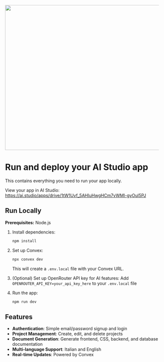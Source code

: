 <div align="center">
<img width="1200" height="475" alt="GHBanner" src="https://github.com/user-attachments/assets/0aa67016-6eaf-458a-adb2-6e31a0763ed6" />
</div>

# Run and deploy your AI Studio app

This contains everything you need to run your app locally.

View your app in AI Studio: https://ai.studio/apps/drive/1tW1Uvf_5AHIuHwgHCm7vWMI-gyOul5PJ

## Run Locally

**Prerequisites:** Node.js

1. Install dependencies:
   ```bash
   npm install
   ```

2. Set up Convex:
   ```bash
   npx convex dev
   ```
   This will create a `.env.local` file with your Convex URL.

3. (Optional) Set up OpenRouter API key for AI features:
   Add `OPENROUTER_API_KEY=your_api_key_here` to your `.env.local` file

4. Run the app:
   ```bash
   npm run dev
   ```

## Features

- **Authentication**: Simple email/password signup and login
- **Project Management**: Create, edit, and delete projects
- **Document Generation**: Generate frontend, CSS, backend, and database documentation
- **Multi-language Support**: Italian and English
- **Real-time Updates**: Powered by Convex
